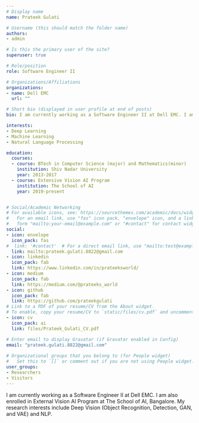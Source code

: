 ```yaml
---
# Display name
name: Prateek Gulati

# Username (this should match the folder name)
authors:
- admin

# Is this the primary user of the site?
superuser: true

# Role/position
role: Software Engineer II

# Organizations/Affiliations
organizations:
- name: Dell EMC
  url: ""

# Short bio (displayed in user profile at end of posts)
bio: I am currently working as a Software Engineer II at Dell EMC. I am also enrolled in External Vision AI Program at The School of AI, Bangalore. My research interests in Deep Vision (Object Recognition, Detection, GAN, and VAE) and NLP.

interests:
- Deep Learning
- Machine Learning
- Natural Language Processing

education:
  courses:
  - course: BTech in Computer Science (major) and Mathematics(minor)
    institution: Shiv Nadar University
    year: 2013-2017
  - course: Extensive Vision AI Program
    institution: The School of AI
    year: 2019-present


# Social/Academic Networking
# For available icons, see: https://sourcethemes.com/academic/docs/widgets/#icons
#   For an email link, use "fas" icon pack, "envelope" icon, and a link in the
#   form "mailto:your-email@example.com" or "#contact" for contact widget.
social:
- icon: envelope
  icon_pack: fas
#  link: '#contact'  # For a direct email link, use "mailto:test@example.org".
  link: mailto:prateek.gulati.8822@gmail.com
- icon: linkedin
  icon_pack: fab
  link: https://www.linkedin.com/in/prateeksworld/
- icon: medium
  icon_pack: fab
  link: https://medium.com/@prateeks_world
- icon: github
  icon_pack: fab
  link: https://github.com/prateekgulati
# Link to a PDF of your resume/CV from the About widget.
# To enable, copy your resume/CV to `static/files/cv.pdf` and uncomment the lines below.  
- icon: cv
  icon_pack: ai
  link: files/Prateek_Gulati_CV.pdf

# Enter email to display Gravatar (if Gravatar enabled in Config)
email: "prateek.gulati.8822@gmail.com"
  
# Organizational groups that you belong to (for People widget)
#   Set this to `[]` or comment out if you are not using People widget.  
user_groups:
- Researchers
- Visitors
---
```


I am currently working as a Software Engineer II at Dell EMC. I am also enrolled in External Vision AI Program at The School of AI, Bangalore. My research interests include Deep Vision (Object Recognition, Detection, GAN, and VAE) and NLP.
